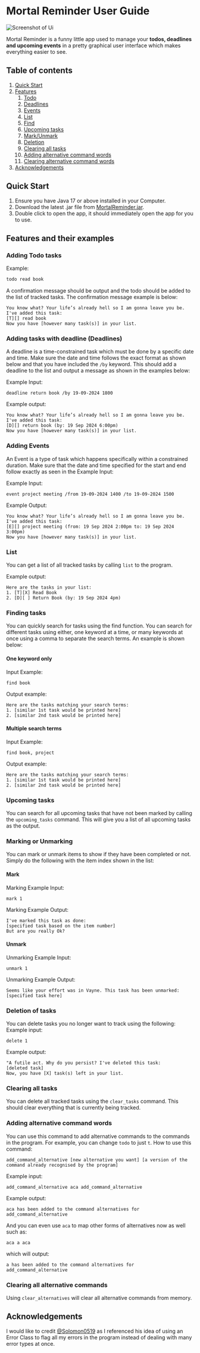 # Mortal Reminder User Guide

![Screenshot of Ui](docs/Ui.png)

Mortal Reminder is a funny little app used to manage your **todos, deadlines and upcoming events** in a pretty graphical user interface which makes everything easier to see.

## Table of contents
1. [Quick Start](#quick-start)
2. [Features](#features-and-their-examples)
   1. [Todo](#adding-todo-tasks)
   2. [Deadlines](#adding-tasks-with-deadline-deadlines)
   3. [Events](#adding-events)
   4. [List](#list)
   5. [Find](#finding-tasks)
   6. [Upcoming tasks](#upcoming-tasks)
   7. [Mark/Unmark](#marking-or-unmarking)
   8. [Deletion](#deletion-of-tasks)
   9. [Clearing all tasks](#clearing-all-tasks)
   10. [Adding alternative command words](#adding-alternative-command-words)
   11. [Clearing alternative command words](#clearing-all-alternative-commands)
3. [Acknowledgements](#acknowledgements)

## Quick Start

1. Ensure you have Java 17 or above installed in your Computer.
2. Download the latest .jar file from [MortalReminder.jar](https://github.com/RezwanAhmed123/ip/releases/download/A-Release/MortalReminder.jar).
3. Double click to open the app, it should immediately open the app for you to use.

## Features and their examples

### Adding Todo tasks
Example:
```html
todo read book
```

A confirmation message should be output and the todo should be added to the list of tracked tasks. The confirmation message example is below:

```
You know what? Your life’s already hell so I am gonna leave you be. I've added this task:
[T][] read book
Now you have [however many task(s)] in your list.
```
### Adding tasks with deadline (Deadlines)
A deadline is a time-constrained task which must be done by a specific date and time. Make sure the date and time follows the exact format as shown below and that you have included the `/by` keyword. This should add a deadline to the list and output a message as shown in the examples below:

Example Input:
```
deadline return book /by 19-09-2024 1800
```
Example output:
```
You know what? Your life’s already hell so I am gonna leave you be. I've added this task:
[D][] return book (by: 19 Sep 2024 6:00pm)
Now you have [however many task(s)] in your list.
```

### Adding Events
An Event is a type of task which happens specifically within a constrained duration. Make sure that the date and time specified for the start and end follow exactly as seen in the Example Input:

Example Input:
```
event project meeting /from 19-09-2024 1400 /to 19-09-2024 1500
```
Example Output:
```
You know what? Your life’s already hell so I am gonna leave you be. I've added this task:
[E][] project meeting (from: 19 Sep 2024 2:00pm to: 19 Sep 2024 3:00pm)
Now you have [however many task(s)] in your list.
```

### List
You can get a list of all tracked tasks by calling `list` to the program.

Example output:
```
Here are the tasks in your list:
1. [T][X] Read Book
2. [D][ ] Return Book (by: 19 Sep 2024 4pm)
```

### Finding tasks
You can quickly search for tasks using the find function. You can search for different tasks using either, one keyword at a time, or many keywords at once using a comma to separate the search terms. An example is shown below:

#### One keyword only

Input Example:
```
find book
```
Output example:
```
Here are the tasks matching your search terms:
1. [similar 1st task would be printed here]
2. [similar 2nd task would be printed here]
```

#### Multiple search terms

Input Example:
```
find book, project
```
Output example:
```
Here are the tasks matching your search terms:
1. [similar 1st task would be printed here]
2. [similar 2nd task would be printed here]
```

### Upcoming tasks
You can search for all upcoming tasks that have not been marked by calling the `upcoming_tasks` command. This will give you a list of all upcoming tasks as the output.

### Marking or Unmarking
You can mark or unmark items to show if they have been completed or not. Simply do the following with the item index shown in the list:


#### Mark

Marking Example Input:

```
mark 1
```

Marking Example Output:

```
I've marked this task as done:
[specified task based on the item number]
But are you really Ok?
```

#### Unmark

Unmarking Example Input:

```
unmark 1
```

Unmarking Example Output:

```
Seems like your effort was in Vayne. This task has been unmarked:
[specified task here]
```


### Deletion of tasks
You can delete tasks you no longer want to track using the following:
Example input:
```
delete 1
```
Example output:
```
"A futile act. Why do you persist? I've deleted this task:
[deleted task]
Now, you have [X] task(s) left in your list.
```

### Clearing all tasks
You can delete all tracked tasks using the `clear_tasks` command. This should clear everything that is currently being tracked.

### Adding alternative command words
You can use this command to add alternative commands to the commands in the program. For example, you can change `todo` to just `t`.
How to use this command:
```
add_command_alternative [new alternative you want] [a version of the command already recognised by the program]
```
Example input:
```
add_command_alternative aca add_command_alternative
```
Example output:
```
aca has been added to the command alternatives for add_command_alternative
```
And you can even use `aca` to map other forms of alternatives now as well such as:
```
aca a aca
```
which will output:
```
a has been added to the command alternatives for add_command_alternative
```

### Clearing all alternative commands
Using `clear_alternatives` will clear all alternative commands from memory.

## Acknowledgements
I would like to credit [@Solomon0519](https://github.com/Solomon0519) as I referenced his idea of using an Error Class to flag all my errors in the program instead of dealing with many error types at once.